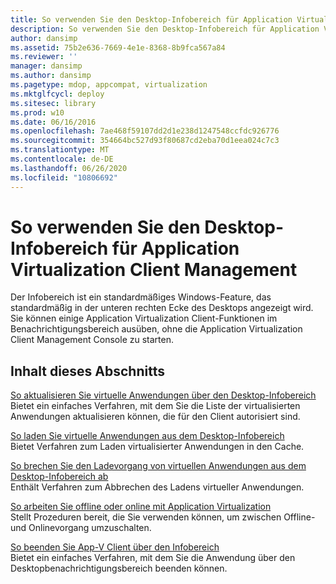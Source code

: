 ```yaml
---
title: So verwenden Sie den Desktop-Infobereich für Application Virtualization Client Management
description: So verwenden Sie den Desktop-Infobereich für Application Virtualization Client Management
author: dansimp
ms.assetid: 75b2e636-7669-4e1e-8368-8b9fca567a84
ms.reviewer: ''
manager: dansimp
ms.author: dansimp
ms.pagetype: mdop, appcompat, virtualization
ms.mktglfcycl: deploy
ms.sitesec: library
ms.prod: w10
ms.date: 06/16/2016
ms.openlocfilehash: 7ae468f59107dd2d1e238d1247548ccfdc926776
ms.sourcegitcommit: 354664bc527d93f80687cd2eba70d1eea024c7c3
ms.translationtype: MT
ms.contentlocale: de-DE
ms.lasthandoff: 06/26/2020
ms.locfileid: "10806692"
---
```

# So verwenden Sie den Desktop-Infobereich für Application Virtualization Client Management


Der Infobereich ist ein standardmäßiges Windows-Feature, das standardmäßig in der unteren rechten Ecke des Desktops angezeigt wird. Sie können einige Application Virtualization Client-Funktionen im Benachrichtigungsbereich ausüben, ohne die Application Virtualization Client Management Console zu starten.

## Inhalt dieses Abschnitts


<a href="" id="how-to-refresh-virtual-applications-from-the-desktop-notification-area"></a>[So aktualisieren Sie virtuelle Anwendungen über den Desktop-Infobereich](how-to-refresh-virtual-applications-from-the-desktop-notification-area.md)  
Bietet ein einfaches Verfahren, mit dem Sie die Liste der virtualisierten Anwendungen aktualisieren können, die für den Client autorisiert sind.

<a href="" id="how-to-load-virtual-applications-from-the-desktop-notification-area"></a>[So laden Sie virtuelle Anwendungen aus dem Desktop-Infobereich](how-to-load-virtual-applications-from-the-desktop-notification-area.md)  
Bietet Verfahren zum Laden virtualisierter Anwendungen in den Cache.

<a href="" id="how-to-cancel-loading-of-virtual-applications-from-the-desktop-notification-area"></a>[So brechen Sie den Ladevorgang von virtuellen Anwendungen aus dem Desktop-Infobereich ab](how-to-cancel-loading-of-virtual-applications-from-the-desktop-notification-area.md)  
Enthält Verfahren zum Abbrechen des Ladens virtueller Anwendungen.

<a href="" id="how-to-work-offline-or-online-with-application-virtualization"></a>[So arbeiten Sie offline oder online mit Application Virtualization](how-to-work-offline-or-online-with-application-virtualization.md)  
Stellt Prozeduren bereit, die Sie verwenden können, um zwischen Offline-und Onlinevorgang umzuschalten.

<a href="" id="how-to-exit-the-app-v-client-from-the-notification-area"></a>[So beenden Sie App-V Client über den Infobereich](how-to-exit-the-app-v-client-from-the-notification-area.md)  
Bietet ein einfaches Verfahren, mit dem Sie die Anwendung über den Desktopbenachrichtigungsbereich beenden können.

 

 





